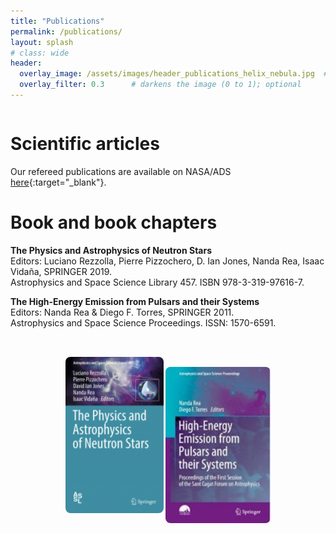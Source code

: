 ```yaml
---
title: "Publications"
permalink: /publications/
layout: splash
# class: wide
header:
  overlay_image: /assets/images/header_publications_helix_nebula.jpg  # adjust the path
  overlay_filter: 0.3      # darkens the image (0 to 1); optional
---
```


<div style="display: flex; flex-wrap: wrap; gap: 2rem; align-items: flex-start;">

  <!-- Left Column: Text -->
  <div style="flex: 1; min-width: 300px;">
  
  # Scientific articles

  Our refereed publications are available on NASA/ADS [here](https://ui.adsabs.harvard.edu/user/libraries/j4lCTR_aR9-8f5SZyxVwqA){:target="_blank"}.

  # Book and book chapters

  **The Physics and Astrophysics of Neutron Stars**  
  Editors: Luciano Rezzolla, Pierre Pizzochero, D. Ian Jones, Nanda Rea, Isaac Vidaña, SPRINGER 2019.  
  Astrophysics and Space Science Library 457. ISBN 978-3-319-97616-7.

  **The High-Energy Emission from Pulsars and their Systems**  
  Editors: Nanda Rea & Diego F. Torres, SPRINGER 2011.  
  Astrophysics and Space Science Proceedings. ISSN: 1570-6591.

  </div>

  <!-- Right Column: Images -->
  <div style="flex: 1; min-width: 300px; text-align: center;">
    <img src="/assets/images/book1_publications.png" alt="Book 1" style="max-width: 100%; margin-bottom: 1rem; border-radius: 8px;">
    <img src="/assets/images/book2_publications.jpg" alt="Book 2" style="max-width: 100%; border-radius: 8px;">
  </div>

</div>